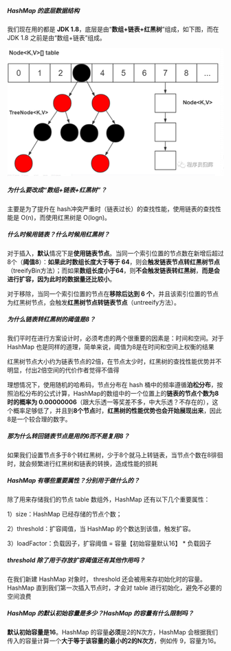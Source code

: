 ##### HashMap 的底层数据结构

我们现在用的都是 **JDK 1.8**，底层是由“**数组+链表+红黑树**”组成，如下图，而在 JDK 1.8 之前是由“数组+链表”组成。

![image-20220216175732232](images/image-20220216175732232.png)



##### 为什么要改成“数组+链表+红黑树”？

主要是为了提升在 hash冲突严重时（链表过长）的查找性能，使用链表的查找性能是 O(n)，而使用红黑树是 O(logn)。

##### 什么时候用链表？什么时候用红黑树？

对于插入，**默认**情况下是**使用链表节点**。当同一个索引位置的节点数在新增后超过8个（**阈值8**）：**如果此时数组长度大于等于 64**，则会**触发链表节点转红黑树节点**（treeifyBin方法）；而如果**数组长度小于64**，则**不会触发链表转红黑树**，**而是会进行扩容，因为此时的数据量还比较小**。

对于移除，当同一个索引位置的节点在**移除后达到 6 个**，并且该索引位置的节点为红黑树节点，会触发**红黑树节点转链表节点**（untreeify方法）。

##### 为什么链表转红黑树的阈值是8？

我们平时在进行方案设计时，必须考虑的两个很重要的因素是：时间和空间。对于 HashMap 也是同样的道理，简单来说，阈值为8是在时间和空间上权衡的结果

红黑树节点大小约为链表节点的2倍，在节点太少时，红黑树的查找性能优势并不明显，付出2倍空间的代价作者觉得不值得

理想情况下，使用随机的哈希码，节点分布在 hash 桶中的频率遵循**泊松分布**，按照泊松分布的公式计算，HashMap的数组中的一个位置上的**链表的节点个数为8时的概率为 0.00000006**（跟大乐透一等奖差不多，中大乐透？不存在的），这个概率足够低了，并且到**8个节点**时，**红黑树的性能优势也会开始展现出来**，因此8是一个较合理的数字。

##### 那为什么转回链表节点是用的6而不是复用8？

如果我们设置节点多于8个转红黑树，少于8个就马上转链表，当节点个数在8徘徊时，就会频繁进行红黑树和链表的转换，造成性能的损耗

#####  HashMap 有哪些重要属性？分别用于做什么的？

除了用来存储我们的节点 table 数组外，HashMap 还有以下几个重要属性：

1）size：HashMap 已经存储的节点个数；

2）threshold：扩容阈值，当 HashMap 的个数达到该值，触发扩容。

3）loadFactor：负载因子，扩容阈值 = 容量【初始容量默认16】 * 负载因子

##### threshold 除了用于存放扩容阈值还有其他作用吗？

在我们新建 HashMap 对象时， threshold 还会被用来存初始化时的容量。HashMap 直到我们第一次插入节点时，才会对 table 进行初始化，避免不必要的空间浪费

##### HashMap 的默认初始容量是多少？HashMap 的容量有什么限制吗？

**默认初始容量是16**。HashMap 的容量**必须**是2的N次方，HashMap 会根据我们传入的容量计算一个**大于等于该容量的最小的2的N次方**，例如传 9，容量为16。

























